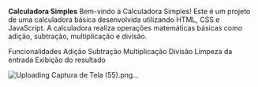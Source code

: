 **Calculadora Simples**
Bem-vindo à Calculadora Simples! Este é um projeto de uma calculadora básica desenvolvida utilizando HTML, CSS e JavaScript. A calculadora realiza operações matemáticas básicas como adição, subtração, multiplicação e divisão.

Funcionalidades
Adição
Subtração
Multiplicação
Divisão
Limpeza da entrada
Exibição do resultado

![Uploading Captura de Tela (55).png…]()
